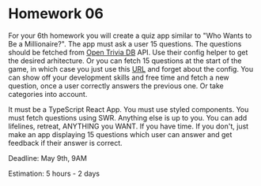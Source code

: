 # Homework 06

For your 6th homework you will create a quiz app similar to "Who Wants to Be a Millionaire?". The app must ask a user 15 questions. The questions should be fetched from [Open Trivia DB](https://opentdb.com/api_config.php) API. Use their config helper to get the desired arhitecture. Or you can fetch 15 questions at the start of the game, in which case you just use this [URL](https://opentdb.com/api.php?amount=15) and forget about the config. You can show off your development skills and free time and fetch a new question, once a user correctly answers the previous one. Or take categories into account.

It must be a TypeScript React App. You must use styled components. You must fetch questions using SWR. Anything else is up to you. You can add lifelines, retreat, ANYTHING you WANT. If you have time. If you don't, just make an app displaying 15 questions which user can answer and get feedback if their answer is correct.

Deadline: May 9th, 9AM

Estimation: 5 hours - 2 days